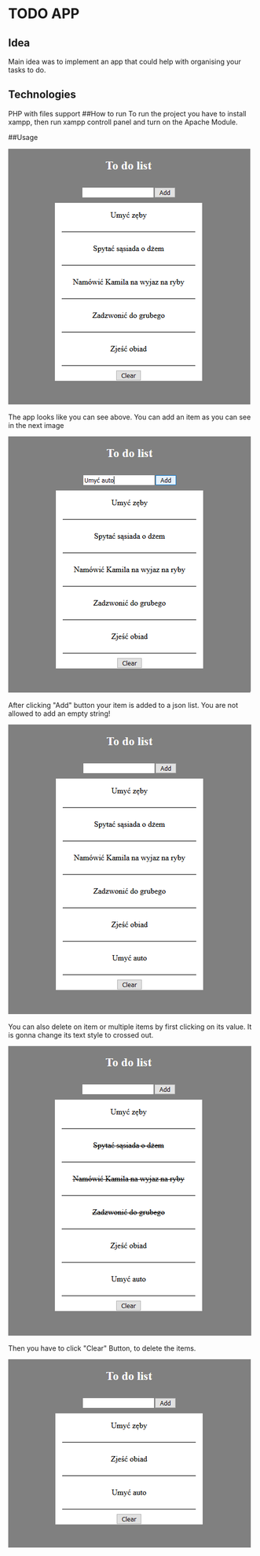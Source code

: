 # TODO APP

## Idea
Main idea was to implement an app that could help with organising your tasks to do.
## Technologies
PHP with files support
##How to run
To run the project you have to install xampp, then run xampp controll panel and turn on the Apache Module.

##Usage

![MainView](./images/items.png)

The app looks like you can see above.
You can add an item as you can see in the next image

![BeginningAddingItem](./images/beginAddingItems.png)

After clicking "Add" button your item is added to a json list. You are not allowed to add an empty string!

![ItemAdded](./images/itemAdded.png)

You can also delete on item or multiple items by first clicking on its value.
It is gonna change its text style to crossed out.

![ChooseItemsToDelete](./images/beginDeletingItems.png)

Then you have to click "Clear" Button, to delete the items.

![ItemsDeleted](./images/itemsDeleted.png)

